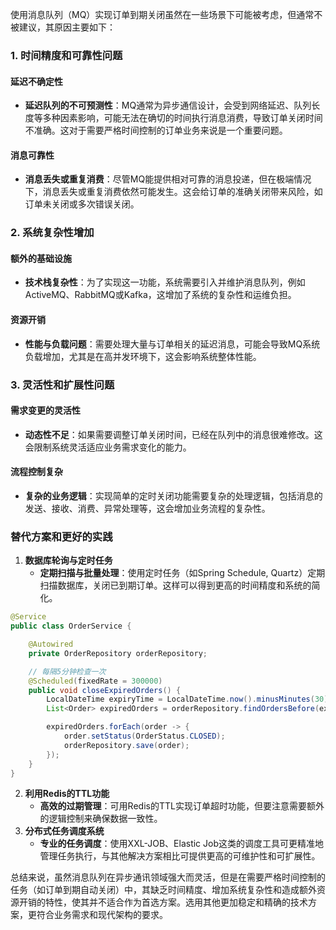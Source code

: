 使用消息队列（MQ）实现订单到期关闭虽然在一些场景下可能被考虑，但通常不被建议，其原因主要如下：

### 1. 时间精度和可靠性问题
#### 延迟不确定性
+ **延迟队列的不可预测性**：MQ通常为异步通信设计，会受到网络延迟、队列长度等多种因素影响，可能无法在确切的时间执行消息消费，导致订单关闭时间不准确。这对于需要严格时间控制的订单业务来说是一个重要问题。

#### 消息可靠性
+ **消息丢失或重复消费**：尽管MQ能提供相对可靠的消息投递，但在极端情况下，消息丢失或重复消费依然可能发生。这会给订单的准确关闭带来风险，如订单未关闭或多次错误关闭。

### 2. 系统复杂性增加
#### 额外的基础设施
+ **技术栈复杂性**：为了实现这一功能，系统需要引入并维护消息队列，例如ActiveMQ、RabbitMQ或Kafka，这增加了系统的复杂性和运维负担。

#### 资源开销
+ **性能与负载问题**：需要处理大量与订单相关的延迟消息，可能会导致MQ系统负载增加，尤其是在高并发环境下，这会影响系统整体性能。

### 3. 灵活性和扩展性问题
#### 需求变更的灵活性
+ **动态性不足**：如果需要调整订单关闭时间，已经在队列中的消息很难修改。这会限制系统灵活适应业务需求变化的能力。

#### 流程控制复杂
+ **复杂的业务逻辑**：实现简单的定时关闭功能需要复杂的处理逻辑，包括消息的发送、接收、消费、异常处理等，这会增加业务流程的复杂性。

### 替代方案和更好的实践
1. **数据库轮询与定时任务**
    - **定期扫描与批量处理**：使用定时任务（如Spring Schedule, Quartz）定期扫描数据库，关闭已到期订单。这样可以得到更高的时间精度和系统的简化。

```java
@Service  
public class OrderService {  

    @Autowired  
    private OrderRepository orderRepository;  

    // 每隔5分钟检查一次  
    @Scheduled(fixedRate = 300000)  
    public void closeExpiredOrders() {  
        LocalDateTime expiryTime = LocalDateTime.now().minusMinutes(30);  
        List<Order> expiredOrders = orderRepository.findOrdersBefore(expiryTime, OrderStatus.PENDING);  

        expiredOrders.forEach(order -> {  
            order.setStatus(OrderStatus.CLOSED);  
            orderRepository.save(order);  
        });  
    }  
}
```

2. **利用Redis的TTL功能**
    - **高效的过期管理**：可用Redis的TTL实现订单超时功能，但要注意需要额外的逻辑控制来确保数据一致性。
3. **分布式任务调度系统**
    - **专业的任务调度**：使用XXL-JOB、Elastic Job这类的调度工具可更精准地管理任务执行，与其他解决方案相比可提供更高的可维护性和可扩展性。

总结来说，虽然消息队列在异步通讯领域强大而灵活，但是在需要严格时间控制的任务（如订单到期自动关闭）中，其缺乏时间精度、增加系统复杂性和造成额外资源开销的特性，使其并不适合作为首选方案。选用其他更加稳定和精确的技术方案，更符合业务需求和现代架构的要求。

